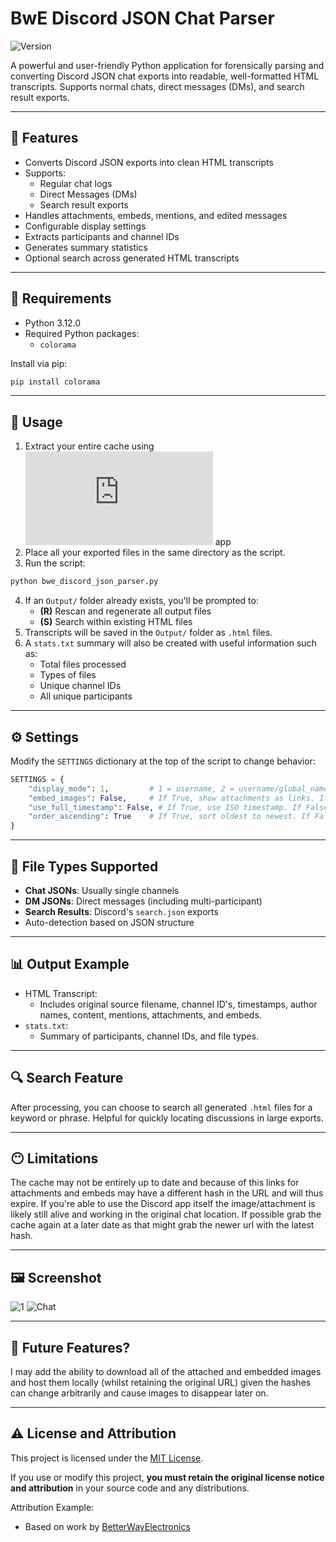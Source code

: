 
# BwE Discord JSON Chat Parser

![Version](https://img.shields.io/badge/version-1.0.0-blue.svg)

A powerful and user-friendly Python application for forensically parsing and converting Discord JSON chat exports into readable, well-formatted HTML transcripts. Supports normal chats, direct messages (DMs), and search result exports.

---

## 🔧 Features

- Converts Discord JSON exports into clean HTML transcripts
- Supports:
  - Regular chat logs
  - Direct Messages (DMs)
  - Search result exports
- Handles attachments, embeds, mentions, and edited messages
- Configurable display settings
- Extracts participants and channel IDs
- Generates summary statistics
- Optional search across generated HTML transcripts

---

## 🧰 Requirements

- Python 3.12.0
- Required Python packages:
  - `colorama`

Install via pip:
```bash
pip install colorama
```

---

## 📁 Usage

1. Extract your entire cache using ![Nirsoft's ChromeCacheView](https://www.nirsoft.net/utils/chrome_cache_view.html) app
2. Place all your exported files in the same directory as the script.
3. Run the script:
```bash
python bwe_discord_json_parser.py
```
4. If an `Output/` folder already exists, you'll be prompted to:
   - **(R)** Rescan and regenerate all output files
   - **(S)** Search within existing HTML files
5. Transcripts will be saved in the `Output/` folder as `.html` files.
6. A `stats.txt` summary will also be created with useful information such as:
   - Total files processed
   - Types of files
   - Unique channel IDs
   - All unique participants

---

## ⚙️ Settings

Modify the `SETTINGS` dictionary at the top of the script to change behavior:

```python
SETTINGS = {
    "display_mode": 1,         # 1 = username, 2 = username/global_name, 3 = username/global_name/id
    "embed_images": False,     # If True, show attachments as links. If False, embed them as <img>
    "use_full_timestamp": False, # If True, use ISO timestamp. If False, show human-readable format
    "order_ascending": True    # If True, sort oldest to newest. If False, keep default order
}
```

---

## 🧪 File Types Supported

- **Chat JSONs**: Usually single channels
- **DM JSONs**: Direct messages (including multi-participant)
- **Search Results**: Discord's `search.json` exports
- Auto-detection based on JSON structure

---

## 📊 Output Example

- HTML Transcript:
  - Includes original source filename, channel ID's, timestamps, author names, content, mentions, attachments, and embeds.
- `stats.txt`:
  - Summary of participants, channel IDs, and file types.

---

## 🔍 Search Feature

After processing, you can choose to search all generated `.html` files for a keyword or phrase. Helpful for quickly locating discussions in large exports.

---

## 😶 Limitations

The cache may not be entirely up to date and because of this links for attachments and embeds may have a different hash in the URL and will thus expire. If you're able to use the Discord app itself the image/attachment is likely still alive and working in the original chat location. If possible grab the cache again at a later date as that might grab the newer url with the latest hash.

---

## 🖼️ Screenshot

![1](https://i.imgur.com/mmPSSAT.png)
![Chat](https://i.imgur.com/qgY607S.jpeg)

---

## 🔮 Future Features?

I may add the ability to download all of the attached and embedded images and host them locally (whilst retaining the original URL) given the hashes can change arbitrarily and cause images to disappear later on. 

---

## ⚠️ License and Attribution

This project is licensed under the [MIT License](LICENSE).

If you use or modify this project, **you must retain the original license notice and attribution** in your source code and any distributions.

Attribution Example:
- Based on work by [BetterWayElectronics](https://github.com/betterwayelectronics)
